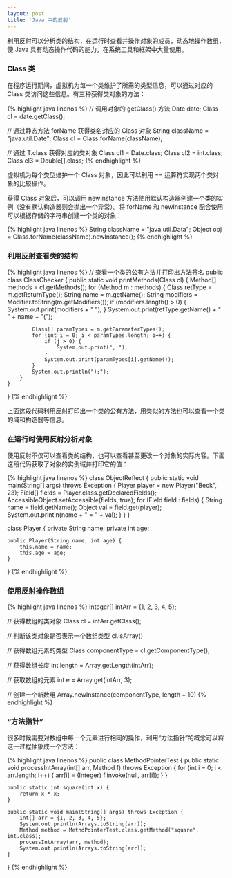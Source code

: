 ```yaml
---
layout: post
title: 'Java 中的反射'
---
```

利用反射可以分析类的结构，在运行时查看并操作对象的成员，动态地操作数组，使 Java 具有动态操作代码的能力，在系统工具和框架中大量使用。

### Class 类

在程序运行期间，虚拟机为每一个类维护了所需的类型信息，可以通过对应的 Class 类访问这些信息。有三种获得类对象的方法：

{% highlight java linenos %}
// 调用对象的 getClass() 方法
Date date;
Class cl = date.getClass();

// 通过静态方法 forName 获得类名对应的 Class 对象
String className = "java.util.Date";
Class cl = Class.forName(className);

// 通过 T.class 获得对应的类对象
Class cl1 = Date.class;
Class cl2 = int.class;
Class cl3 = Double[].class;
{% endhighlight %}

虚拟机为每个类型维护一个 Class 对象，因此可以利用 == 运算符实现两个类对象的比较操作。

获得 Class 对象后，可以调用 newInstance 方法使用默认构造器创建一个类的实例（没有默认构造器则会抛出一个异常）。将 forName 和 newInstance 配合使用可以根据存储的字符串创建一个类的对象：

{% highlight java linenos %}
String className = "java.util.Data";
Object obj = Class.forName(className).newInstance();
{% endhighlight %}

### 利用反射查看类的结构

{% highlight java linenos %}
// 查看一个类的公有方法并打印出方法签名
public class ClassChecker {
    public static void printMethods(Class cl) {
        Method[] methods = cl.getMethods();
        for (Method m : methods) {
            Class retType = m.getReturnType();
            String name = m.getName();
            String modifiers = Modifier.toString(m.getModifiers());
            if (modifiers.length() > 0) {
                System.out.print(modifiers + " ");
            }
            System.out.print(retType.getName() + " " + name + "(");
            
            Class[] paramTypes = m.getParameterTypes();
            for (int i = 0; i < paramTypes.length; i++) {
                if (j > 0) {
                    System.out.print(", ");
                }
                System.out.print(paramTypes[i].getName());
            }
            System.out.println(");");
        }
    }
}
{% endhighlight %}

上面这段代码利用反射打印出一个类的公有方法，用类似的方法也可以查看一个类的域和构造器等信息。

### 在运行时使用反射分析对象

使用反射不仅可以查看类的结构，也可以查看甚至更改一个对象的实际内容。下面这段代码获取了对象的实例域并打印它的值：

{% highlight java linenos %}
class ObjectReflect {
    public static void main(String[] args) throws Exception {
        Player player = new Player("Beck", 23);
        Field[] fields = Player.class.getDeclaredFields();
        AccessibleObject.setAccessible(fields, true);
        for (Field field : fields) {
            String name = field.getName();
            Object val = field.get(player);
            System.out.println(name + " = " + val);
        }
    }
}

class Player {
    private String name;
    private int age;
    
    public Player(String name, int age) {
        this.name = name;
        this.age = age;
    }
}
{% endhighlight %}

### 使用反射操作数组

{% highlight java linenos %}
Integer[] intArr = {1, 2, 3, 4, 5};

// 获得数组的类对象
Class cl = intArr.getClass();

// 判断该类对象是否表示一个数组类型
cl.isArray()

// 获得数组元素的类型
Class componentType = cl.getComponentType();

// 获得数组长度
int length = Array.getLength(intArr);

// 获取数组的元素
int e = Array.get(intArr, 3);

// 创建一个新数组
Array.newInstance(componentType, length + 10)
{% endhighlight %}

### “方法指针”

很多时候需要对数组中每一个元素进行相同的操作，利用“方法指针”的概念可以将这一过程抽象成一个方法：

{% highlight java linenos %}
public class MethodPointerTest {
    public static void processIntArray(int[] arr, Method f) throws Exception {
        for (int i = 0; i < arr.length; i++) {
            arr[i] = (Integer) f.invoke(null, arr[i]);
        }
    }
    
    public static int square(int x) {
        return x * x;
    }
    
    public static void main(String[] args) throws Exception {
        int[] arr = {1, 2, 3, 4, 5};
        System.out.println(Arrays.toString(arr));
        Method method = MethdPointerTest.class.getMethod("square", int.class);
        processIntArray(arr, method);
        System.out.println(Arrays.toString(arr));
    }
}
{% endhighlight %}